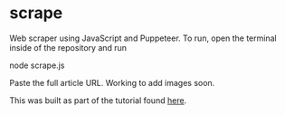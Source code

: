 # scrape
Web scraper using JavaScript and Puppeteer. To run, open the terminal inside of the repository and run

node scrape.js

Paste the full article URL. Working to add images soon.

This was built as part of the tutorial found <a href="https://www.freecodecamp.org/news/web-scraping-in-javascript-with-puppeteer/" target="_blank">here</a>.
